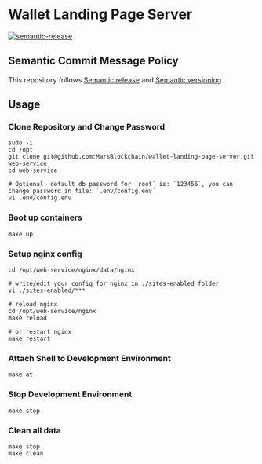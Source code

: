 # Wallet Landing Page Server

[![semantic-release](https://img.shields.io/badge/%20%20%F0%9F%93%A6%F0%9F%9A%80-semantic--release-e10079.svg)](https://github.com/semantic-release/semantic-release)

## Semantic Commit Message Policy

This repository follows [Semantic release](https://github.com/semantic-release/semantic-release#how-does-it-work) and [Semantic versioning](http://semver.org) .

## Usage

### Clone Repository and Change Password

```
sudo -i
cd /opt
git clone git@github.com:MarsBlockchain/wallet-landing-page-server.git web-service
cd web-service

# Optional: default db password for `root` is: `123456`, you can change password in file: `.env/config.env`
vi .env/config.env
```

### Boot up containers

```
make up
```

### Setup nginx config

```
cd /opt/web-service/nginx/data/nginx

# write/edit your config for nginx in ./sites-enabled folder
vi ./sites-enabled/***

# reload nginx
cd /opt/web-service/nginx
make reload

# or restart nginx
make restart
```

### Attach Shell to Development Environment

```
make at
```

### Stop Development Environment

```
make stop
```

### Clean all data

```
make stop
make clean
```
